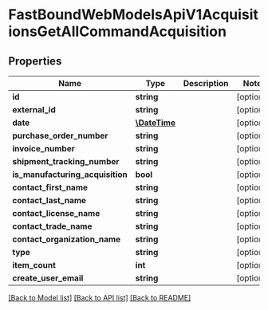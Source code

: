 # FastBoundWebModelsApiV1AcquisitionsGetAllCommandAcquisition

## Properties
Name | Type | Description | Notes
------------ | ------------- | ------------- | -------------
**id** | **string** |  | [optional] 
**external_id** | **string** |  | [optional] 
**date** | [**\DateTime**](\DateTime.md) |  | [optional] 
**purchase_order_number** | **string** |  | [optional] 
**invoice_number** | **string** |  | [optional] 
**shipment_tracking_number** | **string** |  | [optional] 
**is_manufacturing_acquisition** | **bool** |  | [optional] 
**contact_first_name** | **string** |  | [optional] 
**contact_last_name** | **string** |  | [optional] 
**contact_license_name** | **string** |  | [optional] 
**contact_trade_name** | **string** |  | [optional] 
**contact_organization_name** | **string** |  | [optional] 
**type** | **string** |  | [optional] 
**item_count** | **int** |  | [optional] 
**create_user_email** | **string** |  | [optional] 

[[Back to Model list]](../../README.md#documentation-for-models) [[Back to API list]](../../README.md#documentation-for-api-endpoints) [[Back to README]](../../README.md)

